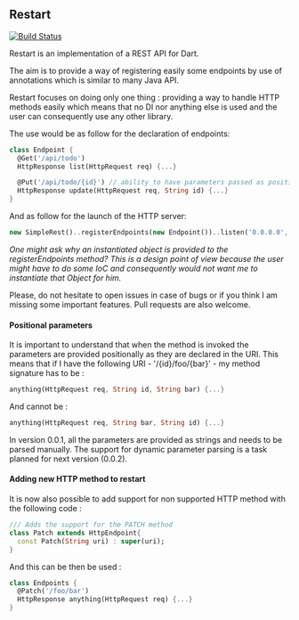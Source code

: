 ## Restart

[ ![Build Status](https://drone.io/github.com/PierreReliquet/restart/status.png) ](https://drone.io/github.com/PierreReliquet/restart/latest)

Restart is an implementation of a REST API for Dart.

The aim is to provide a way of registering easily some endpoints by use of annotations which is similar to many Java API.

Restart focuses on doing only one thing : providing a way to handle HTTP methods easily which means that no DI nor anything else is used and the user can consequently use any other library.


The use would be as follow for the declaration of endpoints: 
```Dart
class Endpoint {
  @Get('/api/todo')
  HttpResponse list(HttpRequest req) {...}

  @Put('/api/todo/{id}') // ability to have parameters passed as positional parameters
  HttpResponse update(HttpRequest req, String id) {...}
}
```

And as follow for the launch of the HTTP server:  
```Dart
new SimpleRest()..registerEndpoints(new Endpoint())..listen('0.0.0.0', 9000);
```

*One might ask why an instantiated object is provided to the registerEndpoints method? This is a design point of view because the user might have to do some IoC and consequently would not want me to instantiate that Object for him.*

Please, do not hesitate to open issues in case of bugs or if you think I am missing some important features. Pull requests are also welcome.

#### Positional parameters
It is important to understand that when the method is invoked the parameters are provided positionally as they are declared in the URI. This means that if I have the following URI - '/{id}/foo/{bar}'  - my method signature has to be : 
```Dart
anything(HttpRequest req, String id, String bar) {...}
```
And cannot be : 
```Dart
anything(HttpRequest req, String bar, String id) {...}
```

In version 0.0.1, all the parameters are provided as strings and needs to be parsed manually. The support for dynamic parameter parsing is a task planned for next version (0.0.2). 

#### Adding new HTTP method to restart
It is now also possible to add support for non supported HTTP method with the following code : 
```Dart
/// Adds the support for the PATCH method
class Patch extends HttpEndpoint{
  const Patch(String uri) : super(uri);
}

```

And this can be then be used : 
```Dart
class Endpoints {
  @Patch('/foo/bar')
  HttpResponse anything(HttpRequest req) {...}
}
```
